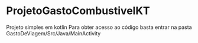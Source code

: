 # ProjetoGastoCombustivelKT
Projeto simples em kotlin 
Para obter acesso ao código basta entrar na pasta GastoDeViagem/Src/Java/MainActivity
